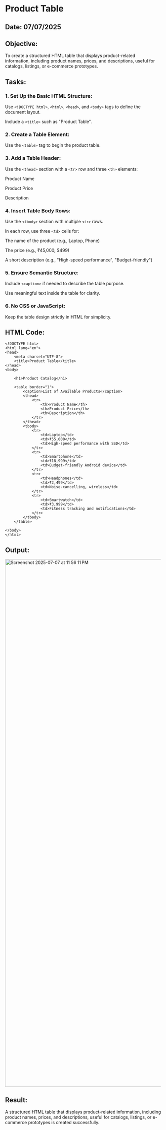 # Product Table
## Date: 07/07/2025
## Objective:

To create a structured HTML table that displays product-related information, including product names, prices, and descriptions, useful for catalogs, listings, or e-commerce prototypes.

## Tasks:

### 1. Set Up the Basic HTML Structure:

Use ```<!DOCTYPE html>```, ```<html>```, ```<head>```, and ```<body>``` tags to define the document layout.

Include a ```<title>``` such as "Product Table".

### 2. Create a Table Element:

Use the ```<table>``` tag to begin the product table.

### 3. Add a Table Header:

Use the ```<thead>``` section with a ```<tr>``` row and three ```<th>``` elements:

Product Name

Product Price

Description

### 4. Insert Table Body Rows:

Use the ```<tbody>``` section with multiple ```<tr>``` rows.

In each row, use three ```<td>``` cells for:

The name of the product (e.g., Laptop, Phone)

The price (e.g., ₹45,000, $499)

A short description (e.g., "High-speed performance", "Budget-friendly")

### 5. Ensure Semantic Structure:

Include ```<caption>``` if needed to describe the table purpose.

Use meaningful text inside the table for clarity.

### 6. No CSS or JavaScript:

Keep the table design strictly in HTML for simplicity.
## HTML Code:
```
<!DOCTYPE html>
<html lang="en">
<head>
    <meta charset="UTF-8">
    <title>Product Table</title>
</head>
<body>

    <h1>Product Catalog</h1>

    <table border="1">
        <caption>List of Available Products</caption>
        <thead>
            <tr>
                <th>Product Name</th>
                <th>Product Price</th>
                <th>Description</th>
            </tr>
        </thead>
        <tbody>
            <tr>
                <td>Laptop</td>
                <td>₹55,000</td>
                <td>High-speed performance with SSD</td>
            </tr>
            <tr>
                <td>Smartphone</td>
                <td>₹18,999</td>
                <td>Budget-friendly Android device</td>
            </tr>
            <tr>
                <td>Headphones</td>
                <td>₹2,499</td>
                <td>Noise-cancelling, wireless</td>
            </tr>
            <tr>
                <td>Smartwatch</td>
                <td>₹3,999</td>
                <td>Fitness tracking and notifications</td>
            </tr>
        </tbody>
    </table>

</body>
</html>

```
## Output:
<img width="1702" alt="Screenshot 2025-07-07 at 11 56 11 PM" src="https://github.com/user-attachments/assets/35c550d5-1733-4373-b9fa-525d73189d65" />

## Result:
A structured HTML table that displays product-related information, including product names, prices, and descriptions, useful for catalogs, listings, or e-commerce prototypes is created successfully.
